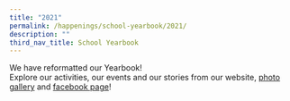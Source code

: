 ```yaml
---
title: "2021"
permalink: /happenings/school-yearbook/2021/
description: ""
third_nav_title: School Yearbook
---
```

<p>We have reformatted our Yearbook!<br>Explore our activities, our events and our stories from our website,&nbsp;<a rel="noopener" href="https://www.flickr.com/photos/106251112@N04/sets/">photo gallery</a>&nbsp;and&nbsp;<a rel="noopener" href="https://www.facebook.com/Juying.Secondary">facebook page</a>!</p>